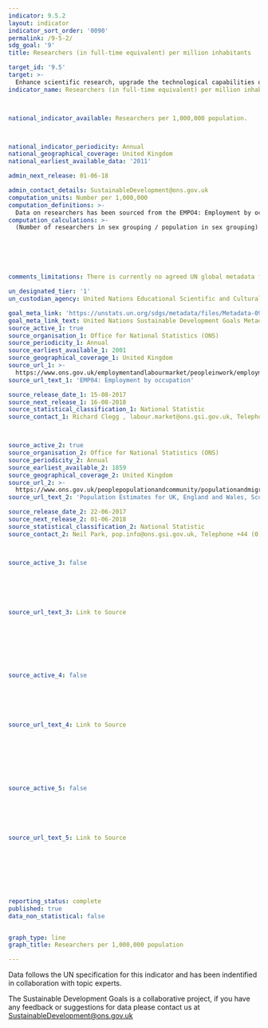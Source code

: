 ```yaml
---
indicator: 9.5.2
layout: indicator
indicator_sort_order: '0090'
permalink: /9-5-2/
sdg_goal: '9'
title: Researchers (in full-time equivalent) per million inhabitants

target_id: '9.5'
target: >-
  Enhance scientific research, upgrade the technological capabilities of industrial sectors in all countries, in particular developing countries, including, by 2030, encouraging innovation and substantially increasing the number of research and development workers per 1 million people and public and private research and development spending
indicator_name: Researchers (in full-time equivalent) per million inhabitants



national_indicator_available: Researchers per 1,000,000 population.



national_indicator_periodicity: Annual
national_geographical_coverage: United Kingdom
national_earliest_available_data: '2011'

admin_next_release: 01-06-18

admin_contact_details: SustainableDevelopment@ons.gov.uk
computation_units: Number per 1,000,000
computation_definitions: >-
  Data on researchers has been sourced from the EMPO4: Employment by occupation dataset. This spreadsheet is usually published once a year in August and provides a detailed snapshot of employment by occupation, broken down by sex. These estimates are sourced from the Labour Force Survey, a survey of households.
computation_calculations: >-
  (Number of researchers in sex grouping / population in sex grouping) * 1,000,000






comments_limitations: There is currently no agreed UN global metadata for this indicator

un_designated_tier: '1'
un_custodian_agency: United Nations Educational Scientific and Cultural Organization (UNESCO)

goal_meta_link: 'https://unstats.un.org/sdgs/metadata/files/Metadata-09-05-02.pdf'
goal_meta_link_text: United Nations Sustainable Development Goals Metadata (PDF 382 KB)
source_active_1: true
source_organisation_1: Office for National Statistics (ONS)
source_periodicity_1: Annual
source_earliest_available_1: 2001
source_geographical_coverage_1: United Kingdom
source_url_1: >-
  https://www.ons.gov.uk/employmentandlabourmarket/peopleinwork/employmentandemployeetypes/datasets/employmentbyoccupationemp04
source_url_text_1: 'EMP04: Employment by occupation'

source_release_date_1: 15-08-2017
source_next_release_1: 16-08-2018
source_statistical_classification_1: National Statistic
source_contact_1: Richard Clegg , labour.market@ons.gsi.gov.uk, Telephone +44 (0)1633 455400 



source_active_2: true
source_organisation_2: Office for National Statistics (ONS)
source_periodicity_2: Annual
source_earliest_available_2: 1859
source_geographical_coverage_2: United Kingdom
source_url_2: >-
  https://www.ons.gov.uk/peoplepopulationandcommunity/populationandmigration/populationestimates/datasets/populationestimatesforukenglandandwalesscotlandandnorthernireland
source_url_text_2: 'Population Estimates for UK, England and Wales, Scotland and Northern Ireland'

source_release_date_2: 22-06-2017
source_next_release_2: 01-06-2018
source_statistical_classification_2: National Statistic
source_contact_2: Neil Park, pop.info@ons.gsi.gov.uk, Telephone +44 (0)1329 444661



source_active_3: false






source_url_text_3: Link to Source








source_active_4: false






source_url_text_4: Link to Source








source_active_5: false






source_url_text_5: Link to Source








reporting_status: complete
published: true
data_non_statistical: false


graph_type: line
graph_title: Researchers per 1,000,000 population

---
```

Data follows the UN specification for this indicator and has been indentified in collaboration with topic experts.
  
The Sustainable Development Goals is a collaborative project, if you have any feedback or suggestions for data please contact us at <SustainableDevelopment@ons.gov.uk>



